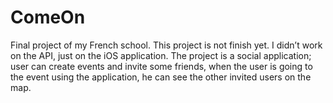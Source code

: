 # ComeOn

Final project of my French school. This project is not finish yet.
I didn’t work on the API, just on the iOS application. The project is a social application;
user can create events and invite some friends, when the user is going to the event using the application,
he can see the other invited users on the map.
